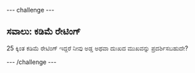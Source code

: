 \--- challenge \---

## ಸವಾಲು: ಕಡಿಮೆ ರೇಟಿಂಗ್

25 ಕ್ಕಿಂತ ಕಡಿಮೆ ರೇಟಿಂಗ್‌ ಇದ್ದರೆ ನೀವು ಅಡ್ಡ ಅಥವಾ ದುಃಖದ ಮುಖವನ್ನು ಪ್ರದರ್ಶಿಸಬಹುದೇ?

\--- /challenge \---